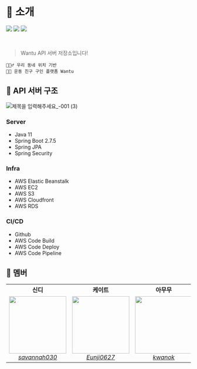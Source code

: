 # 📗 소개 

![](https://img.shields.io/badge/Spring_Boot-2.7.5-6DB33F?logo=spring-boot)
![](https://img.shields.io/badge/Spring_Security-2.7.5-6DB33F?logo=spring-security)
![](https://img.shields.io/badge/MySQL-8.0-4479A1?logo=mysql)

<br>

> Wantu API 서버 저장소입니다!

    ⛹🏻‍♂️ 우리 동네 위치 기반
    🤾🏻 운동 친구 구인 플랫폼 Wantu

## 🧬 API 서버 구조

![제목을 입력해주세요_-001 (3)](https://user-images.githubusercontent.com/61671343/204851021-ded88e3f-34f1-4213-afd1-a52938023ee7.png)

### Server

- Java 11
- Spring Boot 2.7.5
- Spring JPA
- Spring Security

### Infra

- AWS Elastic Beanstalk
- AWS EC2
- AWS S3
- AWS Cloudfront
- AWS RDS

### CI/CD

- Github
- AWS Code Build
- AWS Code Deploy
- AWS Code Pipeline

## 🐥 멤버

<table>
    <tr align="center">
        <td><B>신디<B></td>
        <td><B>케이트<B></td>
        <td><B>아무무<B></td>
    </tr>
    <tr align="center">
        <td>
            <img width=156 src="https://user-images.githubusercontent.com/61671343/204854017-85c86380-1230-447a-98e2-4c6b88605ce8.jpeg">
            <br>
            <a href="https://github.com/savannah030"><I>savannah030</I></a>
        </td>
        <td>
            <img width=156 src="https://user-images.githubusercontent.com/61671343/204853968-2f765023-62e4-4b2c-844e-b01206aad772.jpeg">
            <br>
            <a href="https://github.com/Eunji0627"><I>Eunji0627</I></a>
        </td>
        <td>
            <img width=156 src="https://user-images.githubusercontent.com/61671343/204853877-60f8da69-0361-438c-9030-92c0afa5b355.jpeg">
            <br>
            <a href="https://github.com/kwanok"><I>kwanok</I></a>
        </td>
    </tr>
</table>
